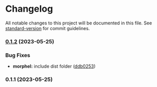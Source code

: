 # Changelog

All notable changes to this project will be documented in this file. See [standard-version](https://github.com/conventional-changelog/standard-version) for commit guidelines.

### [0.1.2](https://github.com/macdonaldr93/morphel/compare/v0.1.1...v0.1.2) (2023-05-25)


### Bug Fixes

* **morphel:** include dist folder ([ddb0253](https://github.com/macdonaldr93/morphel/commit/ddb025384b711d7559445a9bffe86ca0d4dc4fc5))

### 0.1.1 (2023-05-25)
